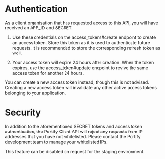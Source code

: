 # Authentication

As a client organisation that has requested access to this API, you will have received an APP_ID and SECRET.

1) Use these credentials on the access_tokens#create endpoint to create an access token. Store this token as it is used to authenticate future requests. It is recommended to store the corresponding refresh token as well.

2) Your access token will expire 24 hours after creation. When the token expires, use the access_token#update endpoint to revive the same access token for another 24 hours.

You can create a new access token instead, though this is not advised. Creating a new access token will invalidate any other active access tokens belonging to your application.

# Security

In addition to the aforementioned SECRET tokens and access token authentication, the Portify Client API will reject any requests from IP addresses that you have not whitelisted. Please contact the Portify development team to manage your whitelisted IPs.

This feature can be disabled on request for the staging environment.